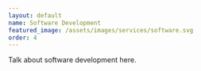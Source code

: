 ```yaml
---
layout: default
name: Software Development
featured_image: /assets/images/services/software.svg
order: 4
---
```


Talk about software development here.

<!--more-->